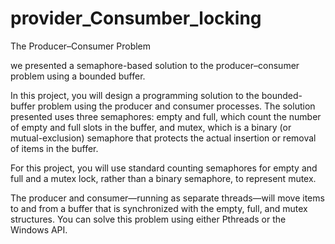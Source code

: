 # provider_Consumber_locking
 
The Producer–Consumer Problem

we presented a semaphore-based solution to the producer–consumer problem using a bounded buffer. 

In this project, you will design a programming solution to the bounded-buffer problem using the producer and consumer processes.
The solution presented uses three semaphores: empty and full, which count the number of empty and full slots in the buffer, and mutex, which is a binary (or mutual-exclusion) semaphore that protects the actual insertion or removal of items in the buffer. 

For this project, you will use standard counting semaphores for empty and full and a mutex lock, rather than a binary semaphore, to represent mutex. 

The producer and consumer—running as separate threads—will move items to and from a buffer that is synchronized with the empty, full, and mutex structures. You can solve this problem using either Pthreads or the Windows API.
